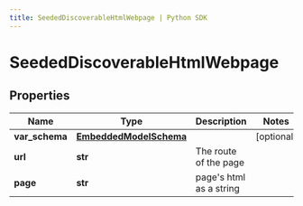 ```yaml
---
title: SeededDiscoverableHtmlWebpage | Python SDK
---
```


# SeededDiscoverableHtmlWebpage


## Properties

Name | Type | Description | Notes
------------ | ------------- | ------------- | -------------
**var_schema** | [**EmbeddedModelSchema**](EmbeddedModelSchema) |  | [optional] 
**url** | **str** | The route of the page  | 
**page** | **str** | page&#39;s html as a string | 



